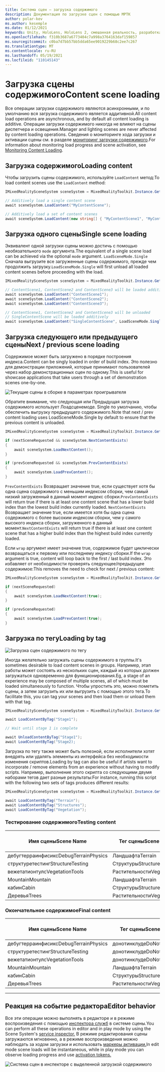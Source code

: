```yaml
---
title: Система сцен — загрузка содержимого
description: Документация по загрузке сцен с помощью МРТК
author: polar-kev
ms.author: kesemple
ms.date: 01/12/2021
keywords: Unity, HoloLens, HoloLens 2, смешанная реальность, разработка, MRTK
ms.openlocfilehash: f310b3687a6773404c7a998a3764163daf159857
ms.sourcegitcommit: c0ba7d7bb57bb5dda65ee9019229b68c2ee7c267
ms.translationtype: MT
ms.contentlocale: ru-RU
ms.lasthandoff: 05/19/2021
ms.locfileid: "110145143"
---
```

# <a name="content-scene-loading"></a><span data-ttu-id="87e9e-104">Загрузка сцены содержимого</span><span class="sxs-lookup"><span data-stu-id="87e9e-104">Content scene loading</span></span>

<span data-ttu-id="87e9e-105">Все операции загрузки содержимого являются асинхронными, и по умолчанию вся загрузка содержимого является аддитивной.</span><span class="sxs-lookup"><span data-stu-id="87e9e-105">All content load operations are asynchronous, and by default all content loading is additive.</span></span> <span data-ttu-id="87e9e-106">Операции загрузки содержимого никогда не влияют на сцены диспетчера и освещения.</span><span class="sxs-lookup"><span data-stu-id="87e9e-106">Manager and lighting scenes are never affected by content loading operations.</span></span> <span data-ttu-id="87e9e-107">Сведения о мониторинге хода загрузки и активации сцены см. в разделе [мониторинг загрузки содержимого](scene-system-load-progress.md).</span><span class="sxs-lookup"><span data-stu-id="87e9e-107">For information about monitoring load progress and scene activation, see [Monitoring Content Loading](scene-system-load-progress.md).</span></span>

## <a name="loading-content"></a><span data-ttu-id="87e9e-108">Загрузка содержимого</span><span class="sxs-lookup"><span data-stu-id="87e9e-108">Loading content</span></span>

<span data-ttu-id="87e9e-109">Чтобы загрузить сцены содержимого, используйте `LoadContent` метод:</span><span class="sxs-lookup"><span data-stu-id="87e9e-109">To load content scenes use the `LoadContent` method:</span></span>

```c#
IMixedRealitySceneSystem sceneSystem = MixedRealityToolkit.Instance.GetService<IMixedRealitySceneSystem>();

// Additively load a single content scene
await sceneSystem.LoadContent("MyContentScene");

// Additively load a set of content scenes
await sceneSystem.LoadContent(new string[] { "MyContentScene1", "MyContentScene2", "MyContentScene3" });
```

## <a name="single-scene-loading"></a><span data-ttu-id="87e9e-110">Загрузка одного сцены</span><span class="sxs-lookup"><span data-stu-id="87e9e-110">Single scene loading</span></span>

<span data-ttu-id="87e9e-111">Эквивалент одной загрузки сцены можно достичь с помощью необязательного `mode` аргумента.</span><span class="sxs-lookup"><span data-stu-id="87e9e-111">The equivalent of a single scene load can be achieved via the optional `mode` argument.</span></span> <span data-ttu-id="87e9e-112">`LoadSceneMode.Single` Сначала выгрузите все загруженные сцены содержимого, прежде чем продолжить загрузку.</span><span class="sxs-lookup"><span data-stu-id="87e9e-112">`LoadSceneMode.Single` will first unload all loaded content scenes before proceeding with the load.</span></span>

```c#
IMixedRealitySceneSystem sceneSystem = MixedRealityToolkit.Instance.GetService<IMixedRealitySceneSystem>();

// ContentScene1, ContentScene2 and ContentScene3 will be loaded additively
await sceneSystem.LoadContent("ContentScene1");
await sceneSystem.LoadContent("ContentScene2");
await sceneSystem.LoadContent("ContentScene3");

// ContentScene1, ContentScene2 and ContentScene3 will be unloaded
// SingleContentScene will be loaded additively
await sceneSystem.LoadContent("SingleContentScene", LoadSceneMode.Single);
```

## <a name="next--previous-scene-loading"></a><span data-ttu-id="87e9e-113">Загрузка следующего или предыдущего сцены</span><span class="sxs-lookup"><span data-stu-id="87e9e-113">Next / previous scene loading</span></span>

<span data-ttu-id="87e9e-114">Содержимое может быть загружено в порядке построения индекса.</span><span class="sxs-lookup"><span data-stu-id="87e9e-114">Content can be singly loaded in order of build index.</span></span> <span data-ttu-id="87e9e-115">Это полезно для демонстрации приложений, которые принимают пользователей через набор демонстрационных сцен по одному.</span><span class="sxs-lookup"><span data-stu-id="87e9e-115">This is useful for showcase applications that take users through a set of demonstration scenes one-by-one.</span></span>

![Текущие сцены в сборке в параметрах проигрывателя](../images/scene-system/MRTK_SceneSystemBuildSettings.png)

<span data-ttu-id="87e9e-117">Обратите внимание, что следующая или Предыдущая загрузка содержимого использует Лоадсценемоде. Single по умолчанию, чтобы обеспечить выгрузку предыдущего содержимого.</span><span class="sxs-lookup"><span data-stu-id="87e9e-117">Note that next / prev content loading uses LoadSceneMode.Single by default to ensure that the previous content is unloaded.</span></span>

```c#
IMixedRealitySceneSystem sceneSystem = MixedRealityToolkit.Instance.GetService<IMixedRealitySceneSystem>();

if (nextSceneRequested && sceneSystem.NextContentExists)
{
    await sceneSystem.LoadNextContent();
}

if (prevSceneRequested && sceneSystem.PrevContentExists)
{
    await sceneSystem.LoadPrevContent();
}
```

<span data-ttu-id="87e9e-118">`PrevContentExists` Возвращает значение true, если существует хотя бы одна сцена содержимого с меньшим индексом сборки, чем самый низкий загруженный в данный момент индекс сборки.</span><span class="sxs-lookup"><span data-stu-id="87e9e-118">`PrevContentExists` will return true if there is at least one content scene that has a lower build index than the lowest build index currently loaded.</span></span> <span data-ttu-id="87e9e-119">`NextContentExists` Возвращает значение true, если имеется хотя бы одна сцена содержимого с более высоким индексом сборки, чем у самого высокого индекса сборки, загруженного в данный момент.</span><span class="sxs-lookup"><span data-stu-id="87e9e-119">`NextContentExists` will return true if there is at least one content scene that has a higher build index than the highest build index currently loaded.</span></span>

<span data-ttu-id="87e9e-120">Если `wrap` аргумент имеет значение true, содержимое будет циклически возвращаться к первому или последнему индексу сборки.</span><span class="sxs-lookup"><span data-stu-id="87e9e-120">If the `wrap` argument is true, content will loop back to the first / last build index.</span></span> <span data-ttu-id="87e9e-121">Это избавляет от необходимости проверять следующее/предыдущее содержимое:</span><span class="sxs-lookup"><span data-stu-id="87e9e-121">This removes the need to check for next / previous content:</span></span>

```c#
IMixedRealitySceneSystem sceneSystem = MixedRealityToolkit.Instance.GetService<IMixedRealitySceneSystem>();

if (nextSceneRequested)
{
    await sceneSystem.LoadNextContent(true);
}

if (prevSceneRequested)
{
    await sceneSystem.LoadPrevContent(true);
}
```

## <a name="loading-by-tag"></a><span data-ttu-id="87e9e-122">Загрузка по тегу</span><span class="sxs-lookup"><span data-stu-id="87e9e-122">Loading by tag</span></span>

![Загрузка сцен содержимого по тегу](../images/scene-system/MRTK_SceneSystemLoadingByTag.png)

<span data-ttu-id="87e9e-124">Иногда желательно загружать сцены содержимого в группы.</span><span class="sxs-lookup"><span data-stu-id="87e9e-124">It's sometimes desirable to load content scenes in groups.</span></span> <span data-ttu-id="87e9e-125">Например, этап работы может состоять из нескольких сцен, каждый из которых должен загружаться одновременно для функционирования.</span><span class="sxs-lookup"><span data-stu-id="87e9e-125">Eg, a stage of an experience may be composed of multiple scenes, all of which must be loaded simultaneously to function.</span></span> <span data-ttu-id="87e9e-126">Чтобы упростить это, можно пометить сцены, а затем загрузить их или выгрузить с помощью этого тега.</span><span class="sxs-lookup"><span data-stu-id="87e9e-126">To facilitate this, you can tag your scenes and then load them or unload them with that tag.</span></span>

```c#
IMixedRealitySceneSystem sceneSystem = MixedRealityToolkit.Instance.GetService<IMixedRealitySceneSystem>();

await LoadContentByTag("Stage1");

// Wait until stage 1 is complete

await UnloadContentByTag("Stage1");
await LoadContentByTag("Stage2);
```

<span data-ttu-id="87e9e-127">Загрузка по тегу также может быть полезной, если исполнители хотят внедрять или удалять элементы из интерфейса без необходимости изменения скриптов.</span><span class="sxs-lookup"><span data-stu-id="87e9e-127">Loading by tag can also be useful if artists want to incorporate / remove elements from an experience without having to modify scripts.</span></span> <span data-ttu-id="87e9e-128">Например, выполнение этого скрипта со следующими двумя наборами тегов дает разные результаты:</span><span class="sxs-lookup"><span data-stu-id="87e9e-128">For instance, running this script with the following two sets of tags produces different results:</span></span>

```c#
IMixedRealitySceneSystem sceneSystem = MixedRealityToolkit.Instance.GetService<IMixedRealitySceneSystem>();

await LoadContentByTag("Terrain");
await LoadContentByTag("Structures");
await LoadContentByTag("Vegetation");
```

### <a name="testing-content"></a><span data-ttu-id="87e9e-129">Тестирование содержимого</span><span class="sxs-lookup"><span data-stu-id="87e9e-129">Testing content</span></span>

<span data-ttu-id="87e9e-130">Имя сцены</span><span class="sxs-lookup"><span data-stu-id="87e9e-130">Scene Name</span></span> | <span data-ttu-id="87e9e-131">Тег сцены</span><span class="sxs-lookup"><span data-stu-id="87e9e-131">Scene Tag</span></span> | <span data-ttu-id="87e9e-132">Загружено скриптом</span><span class="sxs-lookup"><span data-stu-id="87e9e-132">Loaded by script</span></span>
---|---|---
<span data-ttu-id="87e9e-133">дебугтерраинфисикс</span><span class="sxs-lookup"><span data-stu-id="87e9e-133">DebugTerrainPhysics</span></span> | <span data-ttu-id="87e9e-134">Ландшафта</span><span class="sxs-lookup"><span data-stu-id="87e9e-134">Terrain</span></span> | <span data-ttu-id="87e9e-135">•</span><span class="sxs-lookup"><span data-stu-id="87e9e-135">•</span></span>
<span data-ttu-id="87e9e-136">структуретестинг</span><span class="sxs-lookup"><span data-stu-id="87e9e-136">StructureTesting</span></span> | <span data-ttu-id="87e9e-137">Структуры</span><span class="sxs-lookup"><span data-stu-id="87e9e-137">Structures</span></span> | <span data-ttu-id="87e9e-138">•</span><span class="sxs-lookup"><span data-stu-id="87e9e-138">•</span></span>
<span data-ttu-id="87e9e-139">вежетатионтулс</span><span class="sxs-lookup"><span data-stu-id="87e9e-139">VegetationTools</span></span> | <span data-ttu-id="87e9e-140">Растительности</span><span class="sxs-lookup"><span data-stu-id="87e9e-140">Vegetation</span></span> | <span data-ttu-id="87e9e-141">•</span><span class="sxs-lookup"><span data-stu-id="87e9e-141">•</span></span>
<span data-ttu-id="87e9e-142">Mountain</span><span class="sxs-lookup"><span data-stu-id="87e9e-142">Mountain</span></span> | <span data-ttu-id="87e9e-143">Ландшафта</span><span class="sxs-lookup"><span data-stu-id="87e9e-143">Terrain</span></span> | <span data-ttu-id="87e9e-144">•</span><span class="sxs-lookup"><span data-stu-id="87e9e-144">•</span></span>
<span data-ttu-id="87e9e-145">кабин</span><span class="sxs-lookup"><span data-stu-id="87e9e-145">Cabin</span></span> | <span data-ttu-id="87e9e-146">Структуры</span><span class="sxs-lookup"><span data-stu-id="87e9e-146">Structures</span></span> | <span data-ttu-id="87e9e-147">•</span><span class="sxs-lookup"><span data-stu-id="87e9e-147">•</span></span>
<span data-ttu-id="87e9e-148">Деревья</span><span class="sxs-lookup"><span data-stu-id="87e9e-148">Trees</span></span> | <span data-ttu-id="87e9e-149">Растительности</span><span class="sxs-lookup"><span data-stu-id="87e9e-149">Vegetation</span></span> | <span data-ttu-id="87e9e-150">•</span><span class="sxs-lookup"><span data-stu-id="87e9e-150">•</span></span>

### <a name="final-content"></a><span data-ttu-id="87e9e-151">Окончательное содержимое</span><span class="sxs-lookup"><span data-stu-id="87e9e-151">Final content</span></span>

<span data-ttu-id="87e9e-152">Имя сцены</span><span class="sxs-lookup"><span data-stu-id="87e9e-152">Scene Name</span></span> | <span data-ttu-id="87e9e-153">Тег сцены</span><span class="sxs-lookup"><span data-stu-id="87e9e-153">Scene Tag</span></span> | <span data-ttu-id="87e9e-154">Загружено скриптом</span><span class="sxs-lookup"><span data-stu-id="87e9e-154">Loaded by script</span></span>
---|---|---
<span data-ttu-id="87e9e-155">дебугтерраинфисикс</span><span class="sxs-lookup"><span data-stu-id="87e9e-155">DebugTerrainPhysics</span></span> | <span data-ttu-id="87e9e-156">донотинклуде</span><span class="sxs-lookup"><span data-stu-id="87e9e-156">DoNotInclude</span></span> |
<span data-ttu-id="87e9e-157">структуретестинг</span><span class="sxs-lookup"><span data-stu-id="87e9e-157">StructureTesting</span></span> | <span data-ttu-id="87e9e-158">донотинклуде</span><span class="sxs-lookup"><span data-stu-id="87e9e-158">DoNotInclude</span></span> |
<span data-ttu-id="87e9e-159">вежетатионтулс</span><span class="sxs-lookup"><span data-stu-id="87e9e-159">VegetationTools</span></span> | <span data-ttu-id="87e9e-160">донотинклуде</span><span class="sxs-lookup"><span data-stu-id="87e9e-160">DoNotInclude</span></span> |
<span data-ttu-id="87e9e-161">Mountain</span><span class="sxs-lookup"><span data-stu-id="87e9e-161">Mountain</span></span> | <span data-ttu-id="87e9e-162">Ландшафта</span><span class="sxs-lookup"><span data-stu-id="87e9e-162">Terrain</span></span> | <span data-ttu-id="87e9e-163">•</span><span class="sxs-lookup"><span data-stu-id="87e9e-163">•</span></span>
<span data-ttu-id="87e9e-164">кабин</span><span class="sxs-lookup"><span data-stu-id="87e9e-164">Cabin</span></span> | <span data-ttu-id="87e9e-165">Структуры</span><span class="sxs-lookup"><span data-stu-id="87e9e-165">Structures</span></span> | <span data-ttu-id="87e9e-166">•</span><span class="sxs-lookup"><span data-stu-id="87e9e-166">•</span></span>
<span data-ttu-id="87e9e-167">Деревья</span><span class="sxs-lookup"><span data-stu-id="87e9e-167">Trees</span></span> | <span data-ttu-id="87e9e-168">Растительности</span><span class="sxs-lookup"><span data-stu-id="87e9e-168">Vegetation</span></span> | <span data-ttu-id="87e9e-169">•</span><span class="sxs-lookup"><span data-stu-id="87e9e-169">•</span></span>

---

## <a name="editor-behavior"></a><span data-ttu-id="87e9e-170">Реакция на событие редактора</span><span class="sxs-lookup"><span data-stu-id="87e9e-170">Editor behavior</span></span>

<span data-ttu-id="87e9e-171">Все эти операции можно выполнять в редакторе и в режиме воспроизведения с помощью [инспектора служб](../../configuration/mixed-reality-configuration-guide.md#editor-utilities) в системе сцены.</span><span class="sxs-lookup"><span data-stu-id="87e9e-171">You can perform all these operations in editor and in play mode by using the Scene System's [service inspector.](../../configuration/mixed-reality-configuration-guide.md#editor-utilities)</span></span> <span data-ttu-id="87e9e-172">В режиме редактирования сцены загружаются мгновенно, а в режиме воспроизведения можно наблюдать за ходом загрузки и использовать [маркеры активации.](scene-system-load-progress.md)</span><span class="sxs-lookup"><span data-stu-id="87e9e-172">In edit mode scene loads will be instantaneous, while in play mode you can observe loading progress and use [activation tokens.](scene-system-load-progress.md)</span></span>

![Система сцен в инспекторе с выделенной загрузкой содержимого](../images/scene-system/MRTK_SceneSystemServiceInspector.PNG)
